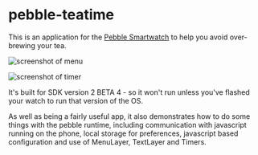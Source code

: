 # pebble-teatime

This is an application for the [Pebble Smartwatch](https://developer.getpebble.com/) to help you avoid over-brewing your tea.

![screenshot of menu](http://teatime.blighty.com/screenshot-menu.png)

![screenshot of timer](http://teatime.blighty.com/screenshot-timer.png)

It's built for SDK version 2 BETA 4 - so it won't run unless you've flashed your watch to run that version of the OS.

As well as being a fairly useful app, it also demonstrates how to do some things with the pebble runtime, including communication with javascript running on the phone, local storage for preferences, javascript based configuration and use of MenuLayer, TextLayer and Timers.
